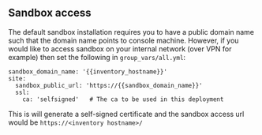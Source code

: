## Sandbox access
The default sandbox installation requires you to have a public domain name such that the domain name points to console machine. However, if you would like to access sandbox on your internal network (over VPN for example) then set the following in `group_vars/all.yml`:
```
sandbox_domain_name: '{{inventory_hostname}}'
site:
  sandbox_public_url: 'https://{{sandbox_domain_name}}'
  ssl:
    ca: 'selfsigned'   # The ca to be used in this deployment
```
This is will generate a self-signed certificate and the sandbox access url would be `https://<inventory hostname>/` 
